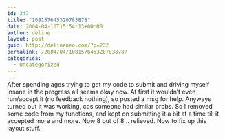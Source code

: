 ```yaml
---
id: 347
title: "108157645320783878"
date: 2004-04-10T15:54:13+00:00
author: deline
layout: post
guid: http://delineneo.com/?p=232
permalink: /2004/04/108157645320783878/
categories:
  - Uncategorized
---
```

After spending ages trying to get my code to submit and driving myself insane in the progress all seems okay now. At first it wouldn&#8217;t even run/accept it (no feedback nothing), so posted a msg for help. Anyways turned out it was working, cos someone had similar probs. So I removed some code from my functions, and kept on submitting it a bit at a time till it accepted more and more. Now 8 out of 8&#8230; relieved. Now to fix up this layout stuff.
